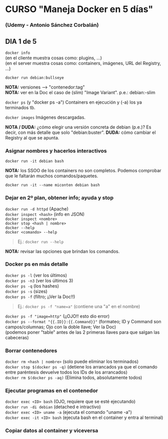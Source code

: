 # CURSO "Maneja Docker en 5 días"
### (Udemy - Antonio Sánchez Corbalán)

## DIA 1 de 5
`docker info`  
(en el cliente muestra cosas como: plugins, ...)  
(en el server muestra cosas como: containers, imágenes, URL del Registry, ...)  

`docker run debian:bullseye`  

**NOTA:** versiones --> "contenedor:tag"  
**NOTA:** ver en la Doc el caso de (slim) "Image Variant". p.e.: debian:<suite>-slim  

`docker ps` (y "docker ps -a") 
Containers en ejecución y (-a) los ya terminados tb. 

`docker images` 
Imágenes descargadas. 

**NOTA / DUDA:** ¿cómo elegir una versión concreta de debian (p.e.)? Es decir, con más detalle que solo "debian:buster".
**DUDA:** cómo cambiar el Registry al que se apunta. 


### Asignar nombres y hacerlos interactivos 
`docker run -it debian bash`  

**NOTA:** los SSOO de los containers no son completos. Podemos comprobar que le faltarán muchos comandos/paquetes.  

`docker run -it --name miconten debian bash`  


### Dejar en 2º plan, obtener info; ayuda y stop 
`docker run -d httpd` (Apache)  
`docker inspect <hash>` (info en JSON)  
`docker inspect <nombre>`  
`docker stop <hash | nombre>`  
`docker --help`  
`docker <comando> --help`  
> Ej.: `docker run --help`

**NOTA:** revisar las opciones que brindan los comandos. 


### Docker ps en más detalle 
`docker ps -l` (ver los últimos)  
`docker ps -n3` (ver los últimos 3)  
`docker ps -q` (los hashes)  
`docker ps -s` (sizes)  
`docker ps -f` (filtro; ¡¡Ver la Doc!!) 
> Ej.: `docker ps -f "name=a"` (contiene una "a" en el nombre) 

`docker ps -f "image=http"` (¡¡OJO!! esto dio error)  
`docker ps --format "{{.ID}}:{{.Command}}"` (formateo; ID y Command son campos/columnas; Ojo con la doble llave; Ver la Doc)  
(podemos poner "table" antes de las 2 primeras llaves para que salgan las cabeceras)  


### Borrar contenedores
`docker rm <hash | nombre>` (solo puede eliminar los terminados)  
`docker stop $(docker ps -q)` (detiene los arrancados ya que el comando entre paréntesis devuelve todos los IDs de los arrancados)  
`docker rm $(docker ps -aq)` (Elimina todos, absolutamente todos)  


### Ejecutar programas en el contenedor 
`docker exec <ID> bash` (OJO, requiere que se esté ejecutando)  
`docker run -di debian` (detached e intractivo)  
`docker exec <ID> uname -a` (ejecuta el comando "uname -a")  
`docker exec -it <ID> bash` (ejecuta bash en el container y entra al terminal)  


### Copiar datos al container y viceversa 

